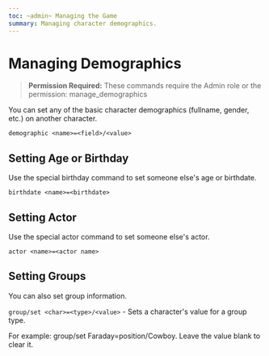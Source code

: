 ```yaml
---
toc: ~admin~ Managing the Game
summary: Managing character demographics.
---
```

# Managing Demographics

> **Permission Required:** These commands require the Admin role or the permission: manage\_demographics

You can set any of the basic character demographics (fullname, gender, etc.) on another character.

`demographic <name>=<field>/<value>`

## Setting Age or Birthday

Use the special birthday command to set someone else's age or birthdate.

`birthdate <name>=<birthdate>`

## Setting Actor

Use the special actor command to set someone else's actor.

`actor <name>=<actor name>`

## Setting Groups

You can also set group information.

`group/set <char>=<type>/<value>` - Sets a character's value for a group type.

For example:  group/set Faraday=position/Cowboy.  Leave the value blank to clear it.